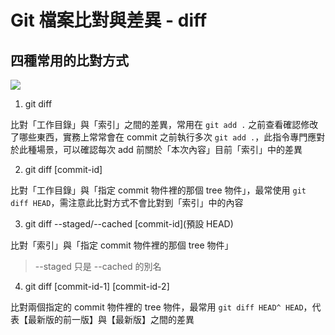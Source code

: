 # Git 檔案比對與差異 - diff

## 四種常用的比對方式

![](https://i.stack.imgur.com/y8gFk.png)

1. git diff

比對「工作目錄」與「索引」之間的差異，常用在 `git add .` 之前查看確認修改了哪些東西，實務上常常會在 commit 之前執行多次 `git add .`，此指令專門應對於此種場景，可以確認每次 add 前關於「本次內容」目前「索引」中的差異

2. git diff [commit-id]

比對「工作目錄」與「指定 commit 物件裡的那個 tree 物件」，最常使用 `git diff HEAD`，需注意此比對方式不會比對到「索引」中的內容

3. git diff --staged/--cached [commit-id](預設 HEAD)

比對「索引」與「指定 commit 物件裡的那個 tree 物件」

> --staged 只是 --cached 的別名

4. git diff [commit-id-1] [commit-id-2]

比對兩個指定的 commit 物件裡的 tree 物件，最常用 `git diff HEAD^ HEAD`，代表【最新版的前一版】與【最新版】之間的差異

